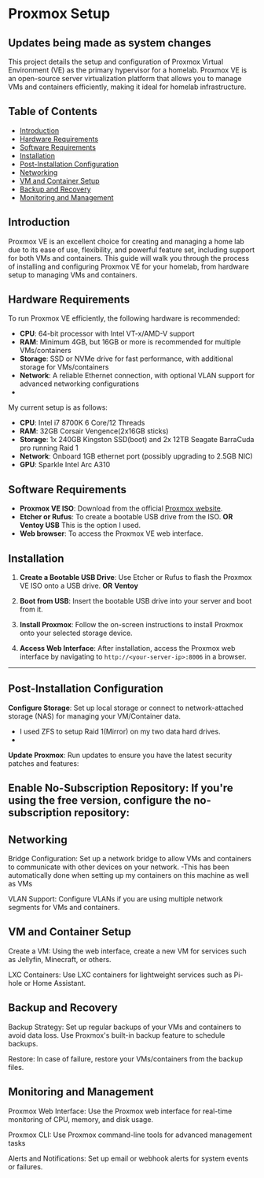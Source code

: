 # Proxmox Setup
## Updates being made as system changes
This project details the setup and configuration of Proxmox Virtual Environment (VE) as the primary hypervisor for a homelab. Proxmox VE is an open-source server virtualization platform that allows you to manage VMs and containers efficiently, making it ideal for homelab infrastructure.

## Table of Contents
- [Introduction](#introduction)
- [Hardware Requirements](#hardware-requirements)
- [Software Requirements](#software-requirements)
- [Installation](#installation)
- [Post-Installation Configuration](#post-installation-configuration)
- [Networking](#networking)
- [VM and Container Setup](#vm-and-container-setup)
- [Backup and Recovery](#backup-and-recovery)
- [Monitoring and Management](#monitoring-and-management)

## Introduction
Proxmox VE is an excellent choice for creating and managing a home lab due to its ease of use, flexibility, and powerful feature set, including support for both VMs and containers. This guide will walk you through the process of installing and configuring Proxmox VE for your homelab, from hardware setup to managing VMs and containers.

## Hardware Requirements
To run Proxmox VE efficiently, the following hardware is recommended:
- **CPU**: 64-bit processor with Intel VT-x/AMD-V support
- **RAM**: Minimum 4GB, but 16GB or more is recommended for multiple VMs/containers
- **Storage**: SSD or NVMe drive for fast performance, with additional storage for VMs/containers
- **Network**: A reliable Ethernet connection, with optional VLAN support for advanced networking configurations
- 
My current setup is as follows:
- **CPU**: Intel i7 8700K 6 Core/12 Threads
- **RAM**: 32GB Corsair Vengence(2x16GB sticks)
- **Storage**: 1x 240GB Kingston SSD(boot) and 2x 12TB Seagate BarraCuda pro running Raid 1 
- **Network**: Onboard 1GB ethernet port (possibly upgrading to 2.5GB NIC)
- **GPU**: Sparkle Intel Arc A310
## Software Requirements
- **Proxmox VE ISO**: Download from the official [Proxmox website](https://www.proxmox.com/en/downloads).
- **Etcher or Rufus**: To create a bootable USB drive from the ISO. **OR** **Ventoy USB** This is the option I used.
- **Web browser**: To access the Proxmox VE web interface.

## Installation
1. **Create a Bootable USB Drive**: Use Etcher or Rufus to flash the Proxmox VE ISO onto a USB drive. **OR** **Ventoy**
   
2. **Boot from USB**: Insert the bootable USB drive into your server and boot from it.

3. **Install Proxmox**: Follow the on-screen instructions to install Proxmox onto your selected storage device.

4. **Access Web Interface**: After installation, access the Proxmox web interface by navigating to `http://<your-server-ip>:8006` in a browser.

---

## Post-Installation Configuration

**Configure Storage**: Set up local storage or connect to network-attached storage (NAS) for managing your VM/Container data.
- I used ZFS to setup Raid 1(Mirror) on my two data hard drives.
- 

**Update Proxmox**: Run updates to ensure you have the latest security patches and features:
  
Enable No-Subscription Repository: If you're using the free version, configure the no-subscription repository:
-

## Networking
Bridge Configuration: Set up a network bridge to allow VMs and containers to communicate with other devices on your network.
-This has been automatically done when setting up my containers on this machine as well as VMs

VLAN Support: Configure VLANs if you are using multiple network segments for VMs and containers.

## VM and Container Setup
Create a VM: Using the web interface, create a new VM for services such as Jellyfin, Minecraft, or others.

LXC Containers: Use LXC containers for lightweight services such as Pi-hole or Home Assistant.

## Backup and Recovery
Backup Strategy: Set up regular backups of your VMs and containers to avoid data loss. Use Proxmox's built-in backup feature to schedule backups.

Restore: In case of failure, restore your VMs/containers from the backup files.

## Monitoring and Management
Proxmox Web Interface: Use the Proxmox web interface for real-time monitoring of CPU, memory, and disk usage.

Proxmox CLI: Use Proxmox command-line tools for advanced management tasks

Alerts and Notifications: Set up email or webhook alerts for system events or failures.

